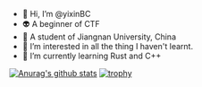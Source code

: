 - 👋 Hi, I’m @yixinBC
- 👽 A beginner of CTF
- 🏫 A student of Jiangnan University, China
- 👀 I’m interested in all the thing I haven't learnt.
- 🌱 I’m currently learning Rust and C++
<!---
- 💞️ I’m looking to collaborate on ...
- 📫 How to reach me ...
--->

<!---
yixinBC/yixinBC is a ✨ special ✨ repository because its `README.md` (this file) appears on your GitHub profile.
You can click the Preview link to take a look at your changes.
--->
[![Anurag's github stats](https://github-readme-stats.vercel.app/api?username=yixinBC)](https://github.com/anuraghazra/github-readme-stats)
[![trophy](https://github-profile-trophy.vercel.app/?username=yixinBC&theme=onedark)](https://github.com/ryo-ma/github-profile-trophy)
